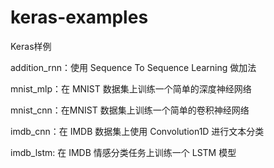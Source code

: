 # keras-examples
Keras样例

addition_rnn：使用 Sequence To Sequence Learning 做加法

mnist_mlp：在 MNIST 数据集上训练一个简单的深度神经网络

mnist_cnn：在MNIST 数据集上训练一个简单的卷积神经网络

imdb_cnn：在 IMDB 数据集上使用 Convolution1D 进行文本分类

imdb_lstm: 在 IMDB 情感分类任务上训练一个 LSTM 模型

